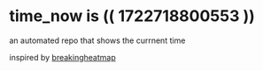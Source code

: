 # time_now is (( 1722718800553 ))

an automated repo that shows the currnent time

inspired by [breakingheatmap](https://github.com/breakingheatmap/breakingheatmap)